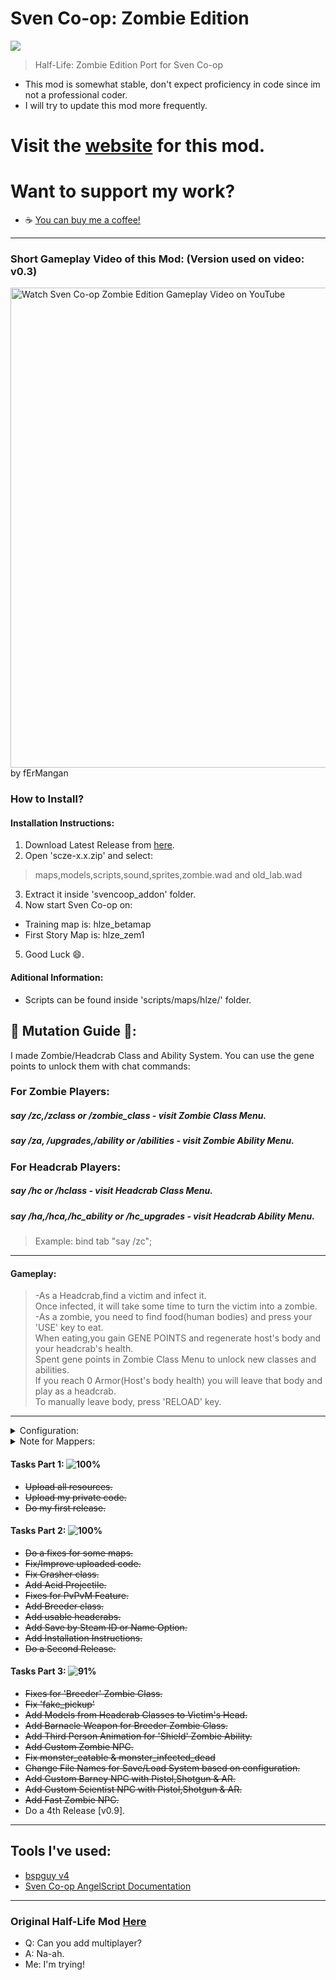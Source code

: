 # Sven Co-op: Zombie Edition
![](https://i.imgur.com/ee9K4AJ.png)
> Half-Life: Zombie Edition Port for Sven Co-op

- This mod is somewhat stable, don't expect proficiency in code since im not a professional coder.
- I will try to update this mod more frequently.

# Visit the <a href="https://ghmods.github.io/scze-website">website</a> for this mod.

# Want to support my work?
- ☕ <a href="https://www.buymeacoffee.com/GHmods">You can buy me a coffee!</a>
---
### Short Gameplay Video of this Mod: (Version used on video: v0.3)
<a href="https://youtu.be/mcpfW0ufbQM">
	<img src="https://i.imgur.com/DDoAp4R.png" alt="Watch Sven Co-op Zombie Edition Gameplay Video on YouTube" width=768>
</a>
<br>
by fErMangan

### How to Install?
#### Installation Instructions:
1. Download Latest Release from <a href="https://github.com/GHmods/scze/releases/latest">here</a>.
2. Open 'scze-x.x.zip' and select:
> maps,models,scripts,sound,sprites,zombie.wad and old_lab.wad
3. Extract it inside 'svencoop_addon' folder.
4. Now start Sven Co-op on: <br>
- Training map is: hlze_betamap <br>
- First Story Map is: hlze_zem1 <br>
5. Good Luck :smile:.
#### Aditional Information:
- Scripts can be found inside 'scripts/maps/hlze/' folder.
## 🧬 Mutation Guide 🧬:
I made Zombie/Headcrab Class and Ability System. You can use the gene points to unlock them with chat commands:
### For Zombie Players:
##### say /zc,/zclass or /zombie_class - visit Zombie Class Menu.
##### say /za, /upgrades,/ability or /abilities - visit Zombie Ability Menu.
### For Headcrab Players:
##### say /hc or /hclass - visit Headcrab Class Menu.
##### say /ha,/hca,/hc_ability or /hc_upgrades - visit Headcrab Ability Menu.
> Example: bind tab "say /zc";
---
#### Gameplay:
>-As a Headcrab,find a victim and infect it. <br>
Once infected, it will take some time to turn the victim into a zombie. <br>
-As a zombie, you need to find food(human bodies) and press your 'USE' key to eat. <br>
When eating,you gain GENE POINTS and regenerate host's body and your headcrab's health. <br>
Spent gene points in Zombie Class Menu to unlock new classes and abilities. <br>
If you reach 0 Armor(Host's body health) you will leave that body and play as a headcrab. <br>
To manually leave body, press 'RELOAD' key. <br>
---
<details>
<summary>Configuration:</summary>
- Configuration Files are stored inside 'scripts/maps'. <br>
- Global Configuration File is: 'hlze_global.ini' <br>
- Per Map Configuration File is loaded as: '[map_name].hlze.ini' <br>
<h4>The mod is not starting ?!?!?!</h4>
Its probably because of Save/Load System.<br>

```
Make sure to create some aditional folders to match this path 'svencoop/scripts/maps/store/hlze'
```
<h4>The mod still won't start ?!?!!</h4>
I don't know, email me. <br>
<h4>How to add new class?</h4>
<h5>If you want to add new classes:</h5>
1. You must have 1 class for zombie, and 1 for headcrab and they must be in the same order. <br>
2. You can add them in 'scripts/maps/hlze/classes/' folder <br>
- 'headcrab_classes.as' is for headcrabs. <br>
- 'zombie_classes.as' is for zombies. <br>
  - If you add a class for headcrab, headcrab will try to mutate to zombie class with same id as headcrab class.This means you must add your zombie class in the same order as your headcrab class. <br>
</details>

<details>
<summary>Note for Mappers:</summary>
- Headcrab Players can unlock 'func_wall_toggle' with targetnames: <br>
  - 'togg1','toggle1' <-- Not Recommended. <br>
  - Use 'hcwall1','hcwall2',...,'hcwall9','hcwall10',...,'hcwall15'; <br>
- Zombie Players can trigger 'func_breakable' with targetname: 'flr_brk'; <br>
- Zombie Players can use all rotating doors('func_door_rotating') with targetnames: 'ds1', 'd1', 'd2', 'd3',...,'d9'; <br>
- To make Zombie Players open rotating doors('func_door_rotating'), use 'trigger_multiple'; (See Examples Folder) <br>
- More defines can be defined in 'entities/multisource.as' <br>

For More Doors:
```
array<array<string>>DoorEntities = { ... };
```
For More Walls:
```
array<array<string>>WallEntities = { ... };
```
For More Walls Settings:
```
array<array<string>>WallEntities_Settings = {
		....,
		{(Headcrab/Zombie)<1/0>, <Triggered when Player is Nearby>,<Triggered when Player is  Away>(Not Needed for 'func_breakable') },
  ....
};
```
- (Only defined in Crasher Class) To make Zombie Players break walls('func_breakable'), set targetnames: 'zWall', 'zWall1', 'zWall2',...,'zWall9'; (See Examples Folder)
- More defines can be defined in 'weapons/weapon_zombie.as' --->
For More Walls: 
```
  array<string>BreakableZWalls = { ... };
```
- Every door is locked with 'multisource' entity; (To block Headcrabs from opening them).
-Examples are in 'Examples' folder.
- If PvPvM Feature is Enabled, use 'info_target' with targetname: 'info_human_spawn' to create multiple spawn
points for Humans.
---
</details>

#### Tasks Part 1: ![100%](https://progress-bar.dev/100)
  - ~~Upload all resources.~~
  - ~~Upload my private code.~~
  - ~~Do my first release.~~
#### Tasks Part 2: ![100%](https://progress-bar.dev/100)
  - ~~Do a fixes for some maps.~~
  - ~~Fix/Improve uploaded code.~~
  - ~~Fix Crasher class.~~
  - ~~Add Acid Projectile.~~
  - ~~Fixes for PvPvM Feature.~~
  - ~~Add Breeder class.~~
  - ~~Add usable headcrabs.~~
  - ~~Add Save by Steam ID or Name Option.~~
  - ~~Add Installation Instructions.~~
  - ~~Do a Second Release.~~
#### Tasks Part 3: ![91%](https://progress-bar.dev/91)
  - ~~Fixes for 'Breeder' Zombie Class.~~
  - ~~Fix 'fake_pickup'~~
  - ~~Add Models from Headcrab Classes to Victim's Head.~~
  - ~~Add Barnacle Weapon for Breeder Zombie Class.~~
  - ~~Add Third Person Animation for 'Shield' Zombie Ability.~~
  - ~~Add Custom Zombie NPC.~~
  - ~~Fix monster_eatable & monster_infected_dead~~
  - ~~Change File Names for Save/Load System based on configuration.~~
  - ~~Add Custom Barney NPC with Pistol,Shotgun & AR.~~
  - ~~Add Custom Scientist NPC with Pistol,Shotgun & AR.~~
  - ~~Add Fast Zombie NPC.~~
  - Do a 4th Release [v0.9].
---
## Tools I've used:
* <a href="https://github.com/wootguy/bspguy/releases/tag/v4">bspguy v4</a>
* <a href="https://baso88.github.io/SC_AngelScript/docs/">Sven Co-op AngelScript Documentation</a>
---
### Original Half-Life Mod <a href="https://www.moddb.com/mods/half-life-zombie-edition">Here</a>
* Q: Can you add multiplayer?
* A: Na-ah.
* Me: I'm trying!
